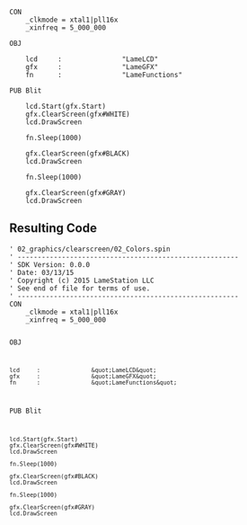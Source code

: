 <pre><code>CON
    _clkmode = xtal1|pll16x
    _xinfreq = 5_000_000

OBJ

    lcd     :               &quot;LameLCD&quot; 
    gfx     :               &quot;LameGFX&quot;
    fn      :               &quot;LameFunctions&quot;

PUB Blit

    lcd.Start(gfx.Start)
    gfx.ClearScreen(gfx#WHITE)
    lcd.DrawScreen

    fn.Sleep(1000)
        
    gfx.ClearScreen(gfx#BLACK)
    lcd.DrawScreen

    fn.Sleep(1000)

    gfx.ClearScreen(gfx#GRAY)
    lcd.DrawScreen</code></pre>
<h2 id="resulting-code">Resulting Code</h2>
<pre><code>&#39; 02_graphics/clearscreen/02_Colors.spin
&#39; -------------------------------------------------------
&#39; SDK Version: 0.0.0
&#39; Date: 03/13/15
&#39; Copyright (c) 2015 LameStation LLC
&#39; See end of file for terms of use.
&#39; -------------------------------------------------------
CON
    _clkmode = xtal1|pll16x
    _xinfreq = 5_000_000

OBJ

    lcd     :               &quot;LameLCD&quot; 
    gfx     :               &quot;LameGFX&quot;
    fn      :               &quot;LameFunctions&quot;

PUB Blit

    lcd.Start(gfx.Start)
    gfx.ClearScreen(gfx#WHITE)
    lcd.DrawScreen

    fn.Sleep(1000)
        
    gfx.ClearScreen(gfx#BLACK)
    lcd.DrawScreen

    fn.Sleep(1000)

    gfx.ClearScreen(gfx#GRAY)
    lcd.DrawScreen

</code></pre>

